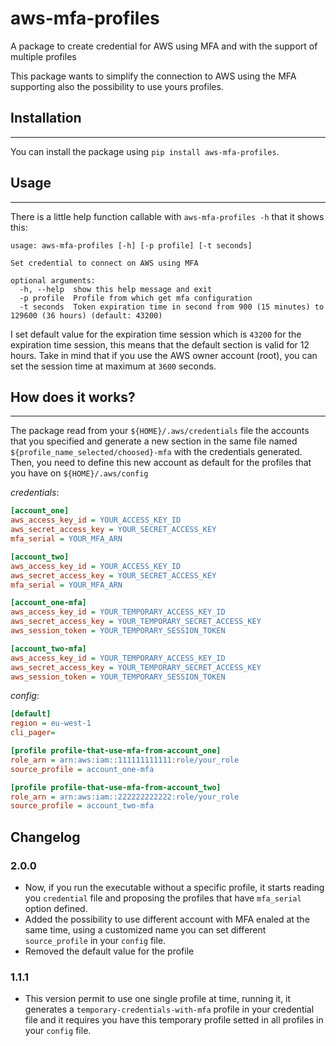 # aws-mfa-profiles
A package to create credential for AWS using MFA and with the support of multiple profiles

This package wants to simplify the connection to AWS using the MFA supporting also the possibility to use yours profiles.

## Installation
____
You can install the package using `pip install aws-mfa-profiles`.

## Usage
---
There is a little help function callable with `aws-mfa-profiles -h` that it shows this:
```
usage: aws-mfa-profiles [-h] [-p profile] [-t seconds]

Set credential to connect on AWS using MFA

optional arguments:
  -h, --help  show this help message and exit
  -p profile  Profile from which get mfa configuration
  -t seconds  Token expiration time in second from 900 (15 minutes) to 129600 (36 hours) (default: 43200)
```
I set default value for the expiration time session which is `43200` for the expiration time session, this means that the default section is valid for 12 hours. Take in mind that if you use the AWS owner account (root), you can set the session time at maximum at `3600` seconds.

## How does it works?
---
The package read from your `${HOME}/.aws/credentials` file the accounts that you specified and generate a new section in the same file named `${profile_name_selected/choosed}-mfa` with the credentials generated.
Then, you need to define this new account as default for the profiles that you have on `${HOME}/.aws/config`

_credentials_:
```ini
[account_one]
aws_access_key_id = YOUR_ACCESS_KEY_ID
aws_secret_access_key = YOUR_SECRET_ACCESS_KEY
mfa_serial = YOUR_MFA_ARN

[account_two]
aws_access_key_id = YOUR_ACCESS_KEY_ID
aws_secret_access_key = YOUR_SECRET_ACCESS_KEY
mfa_serial = YOUR_MFA_ARN

[account_one-mfa]
aws_access_key_id = YOUR_TEMPORARY_ACCESS_KEY_ID
aws_secret_access_key = YOUR_TEMPORARY_SECRET_ACCESS_KEY
aws_session_token = YOUR_TEMPORARY_SESSION_TOKEN

[account_two-mfa]
aws_access_key_id = YOUR_TEMPORARY_ACCESS_KEY_ID
aws_secret_access_key = YOUR_TEMPORARY_SECRET_ACCESS_KEY
aws_session_token = YOUR_TEMPORARY_SESSION_TOKEN
```

_config_:
```ini
[default]
region = eu-west-1
cli_pager=

[profile profile-that-use-mfa-from-account_one]
role_arn = arn:aws:iam::111111111111:role/your_role
source_profile = account_one-mfa

[profile profile-that-use-mfa-from-account_two]
role_arn = arn:aws:iam::222222222222:role/your_role
source_profile = account_two-mfa
```

## Changelog
### 2.0.0
- Now, if you run the executable without a specific profile, it starts reading you `credential` file and proposing the profiles that have `mfa_serial` option defined. 
- Added the possibility to use different account with MFA enaled at the same time, using a customized name you can set different `source_profile` in your `config` file.
- Removed the default value for the profile

### 1.1.1
- This version permit to use one single profile at time, running it, it generates a `temporary-credentials-with-mfa` profile in your credential file and it requires you have this temporary profile setted in all profiles in your `config` file.